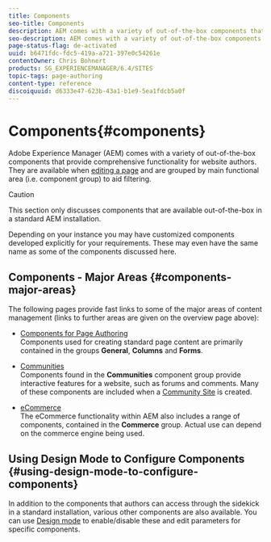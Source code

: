 ```yaml
---
title: Components
seo-title: Components
description: AEM comes with a variety of out-of-the-box components that provide comprehensive functionality for website authors. 
seo-description: AEM comes with a variety of out-of-the-box components that provide comprehensive functionality for website authors. 
page-status-flag: de-activated
uuid: b6471fdc-fdc5-419a-a721-397e0c54261e
contentOwner: Chris Bohnert
products: SG_EXPERIENCEMANAGER/6.4/SITES
topic-tags: page-authoring
content-type: reference
discoiquuid: d6333e47-623b-43a1-b1e9-5ea1fdcb5a0f
---
```


# Components{#components}

Adobe Experience Manager (AEM) comes with a variety of out-of-the-box components that provide comprehensive functionality for website authors. They are available when [editing a page](../../../sites/classic-ui-authoring/using/classic-page-author-edit-content.md) and are grouped by main functional area (i.e. component group) to aid filtering.

>[!CAUTION]
>
>This section only discusses components that are available out-of-the-box in a standard AEM installation.
>
>Depending on your instance you may have customized components developed explicitly for your requirements. These may even have the same name as some of the components discussed here.

## Components - Major Areas {#components-major-areas}

The following pages provide fast links to some of the major areas of content management (links to further areas are given on the overview page above):

* [Components for Page Authoring](../../../sites/classic-ui-authoring/using/classic-page-author-edit-mode.md)  
  Components used for creating standard page content are primarily contained in the groups **General**, **Columns** and **Forms**.

* [Communities](../../../sites/classic-ui-authoring/using/classic-communities.md)  
  Components found in the **Communities** component group provide interactive features for a website, such as forums and comments. Many of these components are included when a [Community Site](../../../communities/using/overview.md) is created.

* [eCommerce](../../../sites/administering/using/ecommerce.md)  
  The eCommerce functionality within AEM also includes a range of components, contained in the **Commerce** group. Actual use can depend on the commerce engine being used.

## Using Design Mode to Configure Components {#using-design-mode-to-configure-components}

In addition to the components that authors can access through the sidekick in a standard installation, various other components are also available. You can use [Design mode](../../../sites/classic-ui-authoring/using/classic-page-author-design-mode.md#enable-disable-components) to enable/disable these and edit parameters for specific components.  

